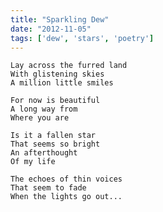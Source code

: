 ```yaml
---
title: "Sparkling Dew"
date: "2012-11-05"
tags: ['dew', 'stars', 'poetry']
---
```

    Lay across the furred land
    With glistening skies
    A million little smiles

    For now is beautiful
    A long way from
    Where you are

    Is it a fallen star
    That seems so bright
    An afterthought
    Of my life

    The echoes of thin voices
    That seem to fade
    When the lights go out...
